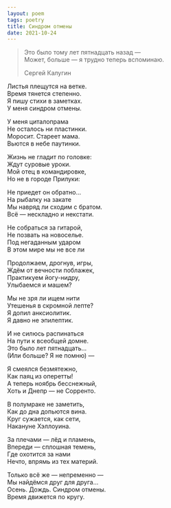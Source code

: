 ```yaml
---
layout: poem
tags: poetry
title: Синдром отмены
date: 2021-10-24
---
```


> Это было тому лет пятнадцать назад —<br>
> Может, больше — я трудно теперь вспоминаю.
>
> <footer>Сергей Калугин</footer>

Листья плещутся на ветке.<br>
Время тянется степенно.<br>
Я пишу стихи в заметках.<br>
У меня синдром отмены.<br>

У меня циталопрама<br>
Не осталось ни пластинки.<br>
Моросит. Стареет мама.<br>
Вьются в небе паутинки.<br>

Жизнь не гладит по головке:<br>
Ждут суровые уроки.<br>
Мой отец в командировке,<br>
Но не в городе Прилуки:<br>

Не приедет он обратно...<br>
На рыбалку на закате<br>
Мы навряд ли сходим с братом.<br>
Всё — нескладно и некстати.<br>

Не собраться за гитарой,<br>
Не позвать на новоселье.<br>
Под негаданным ударом<br>
В этом мире мы не все ли<br>

Продолжаем, дрогнув, игры,<br>
Ждём от вечности поблажек,<br>
Практикуем йогу-нидру,<br>
Улыбаемся и машем?<br>

Мы не зря ли ищем нити<br>
Утешенья в скромной лепте?<br>
Я допил анксиолитик.<br>
Я давно не эпилептик.<br>

И не силюсь распинаться<br>
На пути к всеобщей домне.<br>
Это было лет пятнадцать...<br>
(Или больше? Я не помню) —<br>

Я смеялся безмятежно,<br>
Как паяц из оперетты!<br>
А теперь ноябрь бесснежный,<br>
Хоть и Днепр — не Сорренто.<br>

В полумраке не заметить,<br>
Как до дна допьются вина.<br>
Круг сужается, как сети,<br>
Накануне Хэллоуина.<br>

За плечами — лёд и пламень,<br>
Впереди — сплошная темень,<br>
Где охотится за нами<br>
Нечто, впрямь из тех материй.<br>

Только всё же — непременно —<br>
Мы найдёмся друг для друга...<br>
Осень. Дождь. Синдром отмены.<br>
Время движется по кругу.
